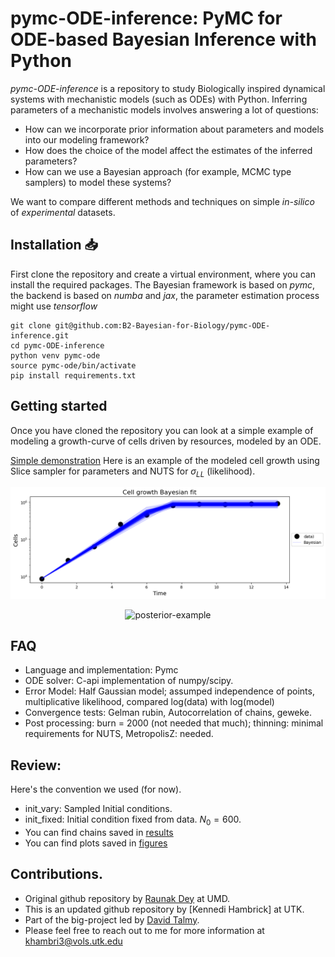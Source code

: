# pymc-ODE-inference: PyMC for ODE-based Bayesian Inference with Python
_pymc-ODE-inference_ is a repository to study Biologically inspired dynamical systems with mechanistic models (such as ODEs) with Python. Inferring parameters of a mechanistic models involves answering a lot of questions:
- How can we incorporate prior information about parameters and models into our modeling framework?
- How does the choice of the model affect the estimates of the inferred parameters?
- How can we use a Bayesian approach (for example, MCMC type samplers) to model these systems?

We want to compare different methods and techniques on simple _in-silico_ of _experimental_ datasets.

## Installation 📥

First clone the repository and create a virtual environment, where you can install the required packages. The Bayesian framework is based on _pymc_, the backend is based on _numba_ and _jax_, the parameter estimation process might use _tensorflow_

```
git clone git@github.com:B2-Bayesian-for-Biology/pymc-ODE-inference.git
cd pymc-ODE-inference
python venv pymc-ode
source pymc-ode/bin/activate
pip install requirements.txt
```

## Getting started

Once you have cloned the repository you can look at a simple example of modeling a growth-curve of cells driven by resources, modeled by an ODE.

[Simple demonstration](./notebooks/bayesian_fits-diff_samplers.ipynb)
Here is an example of the modeled cell growth using Slice sampler for parameters and NUTS for $\sigma_{LL}$ (likelihood).

<p align="center">
  <picture>
    <img src="figures/cells-nuts-slice.png" alt="demo-example"/>
  </picture>
</p>

<p align="center">
  <picture>
    <img src="figures/trace_sameinit_compound_sampler.png" alt="posterior-example"/>
  </picture>
</p>



## FAQ
- Language and implementation: Pymc
- ODE solver: C-api implementation of numpy/scipy.
- Error Model: Half Gaussian model; assumped independence of points, multiplicative likelihood, compared log(data)  with log(model)
- Convergence tests: Gelman rubin, Autocorrelation of chains, geweke.
- Post processing: burn = 2000 (not needed that much); thinning: minimal requirements for NUTS, MetropolisZ: needed.


## Review:
Here's the convention we used (for now).
- init_vary: Sampled Initial conditions.
- init_fixed: Initial condition fixed from data. $N_0 = 600$.
- You can find chains saved in [results](./results/)
- You can find plots saved in [figures](./figures/)


## Contributions.
- Original github repository by [Raunak Dey](https://sites.google.com/view/raunak-dey/home) at UMD.
- This is an updated github repository by [Kennedi Hambrick] at UTK.
- Part of the big-project led by [David Talmy](https://eeb.utk.edu/people/david-talmy/).
- Please feel free to reach out to me for more information at khambri3@vols.utk.edu
